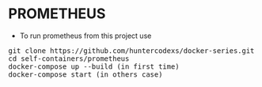 # PROMETHEUS

- To run prometheus from this project use

<pre>
git clone https://github.com/huntercodexs/docker-series.git .
cd self-containers/prometheus
docker-compose up --build (in first time)
docker-compose start (in others case)
</pre>
